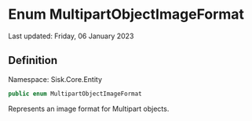 # Enum MultipartObjectImageFormat
Last updated: Friday, 06 January 2023

## Definition
Namespace: Sisk.Core.Entity

```csharp
public enum MultipartObjectImageFormat
```

Represents an image format for Multipart objects.

